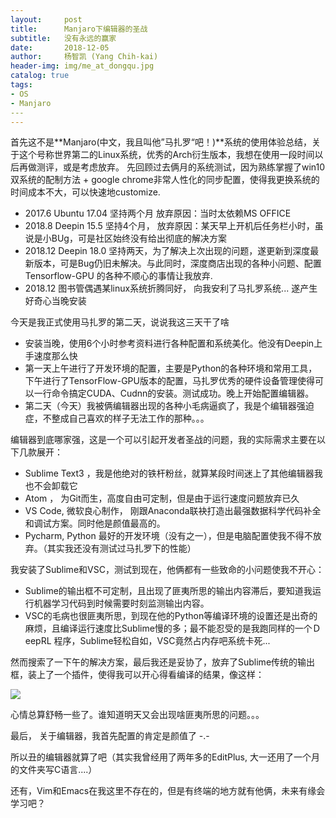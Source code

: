 ```yaml
---
layout:     post
title:      Manjaro下编辑器的圣战
subtitle:   没有永远的赢家
date:       2018-12-05
author:     杨智凯 (Yang Chih-kai) 
header-img: img/me_at_dongqu.jpg
catalog: true
tags:
- OS
- Manjaro
​---
---
```


首先这不是**Manjaro(中文，我且叫他”马扎罗“吧！)**系统的使用体验总结，关于这个号称世界第二的Linux系统，优秀的Arch衍生版本，我想在使用一段时间以后再做测评，或是考虑放弃。
先回顾过去俩月的系统测试，因为熟练掌握了win10双系统的配制方法 + google chrome非常人性化的同步配置，使得我更换系统的时间成本不大，可以快速地customize. 

- 2017.6 Ubuntu 17.04 坚持两个月 放弃原因：当时太依赖MS OFFICE
- 2018.8 Deepin 15.5 坚持4个月， 放弃原因：某天早上开机后任务栏小时，虽说是小BUg，可是社区始终没有给出彻底的解决方案
- 2018.12 Deepin 18.0 坚持两天，为了解决上次出现的问题，遂更新到深度最新版本，可是Bug仍旧未解决。与此同时，深度商店出现的各种小问题、配置Tensorflow-GPU 的各种不顺心的事情让我放弃. 
- 2018.12 图书管偶遇某linux系统折腾同好， 向我安利了马扎罗系统... 遂产生好奇心当晚安装

今天是我正式使用马扎罗的第二天，说说我这三天干了啥

- 安装当晚，使用6个小时参考资料进行各种配置和系统美化。他没有Deepin上手速度那么快
- 第一天上午进行了开发环境的配置，主要是Python的各种环境和常用工具，下午进行了TensorFlow-GPU版本的配置，马扎罗优秀的硬件设备管理使得可以一行命令搞定CUDA、Cudnn的安装。测试成功。晚上开始配置编辑器。
- 第二天（今天）我被俩编辑器出现的各种小毛病逼疯了，我是个编辑器强迫症，不整成自己喜欢的样子无法工作的那种。。。

编辑器到底哪家强，这是一个可以引起开发者圣战的问题，我的实际需求主要在以下几款展开：

- Sublime Text3 ，我是他绝对的铁杆粉丝，就算某段时间迷上了其他编辑器我也不会卸载它
- Atom ，  为Git而生，高度自由可定制，但是由于运行速度问题放弃已久
- VS Code,  微软良心制作， 刚跟Anaconda联袂打造出最强数据科学代码补全和调试方案。同时他是颜值最高的。
- Pycharm, Python 最好的开发环境（没有之一），但是电脑配置使我不得不放弃。（其实我还没有测试过马扎罗下的性能）

我安装了Sublime和VSC，测试到现在，他俩都有一些致命的小问题使我不开心：

- Sublime的输出框不可定制，且出现了匪夷所思的输出内容滞后，要知道我运行机器学习代码到时候需要时刻监测输出内容。
- VSC的毛病也很匪夷所思，到现在他的Python等编译环境的设置还是出奇的麻烦，且编译运行速度比Sublime慢的多；最不能忍受的是我跑同样的一个ＤeepRL 程序，Sublime轻松自如，VSC竟然占内存吧系统卡死... 

然而搜索了一下午的解决方案，最后我还是妥协了，放弃了Sublime传统的输出框，装上了一个插件，使得我可以开心得看编译的结果，像这样：

![](https://ws1.sinaimg.cn/large/6af92b9fgy1fxvyody6eaj21080jt430.jpg)



心情总算舒畅一些了。谁知道明天又会出现啥匪夷所思的问题。。。

最后， 关于编辑器，我首先配置的肯定是颜值了 -.- 

所以丑的编辑器就算了吧（其实我曾经用了两年多的EditPlus, 大一还用了一个月的文件夹写C语言....） 

还有，Vim和Emacs在我这里不存在的，但是有终端的地方就有他俩，未来有缘会学习吧？






